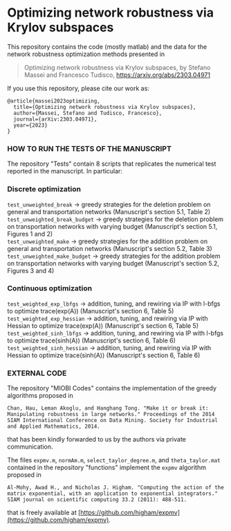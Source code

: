 # Optimizing network robustness via Krylov subspaces

This repository contains the code (mostly matlab) and the data for the network robustness optimization methods presented in 
> Optimizing network robustness via Krylov subspaces, by Stefano Massei and Francesco Tudisco, https://arxiv.org/abs/2303.04971

If you use this repository, please cite our work as:

``` 
@article{massei2023optimizing,
  title={Optimizing network robustness via Krylov subspaces},
  author={Massei, Stefano and Tudisco, Francesco},
  journal={arXiv:2303.04971},
  year={2023}
}
```

### HOW TO RUN THE TESTS OF THE MANUSCRIPT

The repository "Tests" contain 8 scripts that replicates the numerical test reported in the manuscript. In particular:

### Discrete optimization
```test_unweighted_break``` &rarr; greedy strategies for the deletion problem on general and transportation networks (Manuscript's section 5.1, Table 2)  
```test_unweighted_break_budget``` &rarr; greedy strategies for the deletion problem on transportation networks with varying budget (Manuscript's section 5.1, Figures 1 and 2)  
```test_unweighted_make```  &rarr; greedy strategies for the addition problem on general and transportation networks (Manuscript's section 5.2, Table 3)  
```test_unweighted_make_budget``` &rarr; greedy strategies for the addition problem on transportation networks with varying budget (Manuscript's section 5.2, Figures 3 and 4)  

### Continuous optimization  
```test_weighted_exp_lbfgs``` &rarr; addition, tuning, and rewiring via IP with l-bfgs to optimize trace(exp(A)) (Manuscript's section 6, Table 5)   
```test_weighted_exp_hessian``` &rarr; addition, tuning, and rewiring via IP with Hessian to optimize trace(exp(A)) (Manuscript's section 6, Table 5)  
```test_weighted_sinh_lbfgs``` &rarr; addition, tuning, and rewiring via IP with l-bfgs to optimize trace(sinh(A)) (Manuscript's section 6, Table 6)  
```test_weighted_sinh_hessian``` &rarr; addition, tuning, and rewiring via IP with Hessian to optimize trace(sinh(A)) (Manuscript's section 6, Table 6)  

### EXTERNAL CODE

The repository "MIOBI Codes" contains the implementation of the greedy algorithms proposed in 

```
Chan, Hau, Leman Akoglu, and Hanghang Tong. "Make it or break it: Manipulating robustness in large networks." Proceedings of the 2014 SIAM International Conference on Data Mining. Society for Industrial and Applied Mathematics, 2014.
```

that has been kindly forwarded to us by the authors via private communication.

The files ```expmv.m```, ```normAm.m```, ```select_taylor_degree.m```, and ```theta_taylor.mat``` contained in the repository "functions" implement the ```expmv``` algorithm proposed in 
```
Al-Mohy, Awad H., and Nicholas J. Higham. "Computing the action of the matrix exponential, with an application to exponential integrators." SIAM journal on scientific computing 33.2 (2011): 488-511.
```
that is freely available at [https://github.com/higham/expmv](https://github.com/higham/expmv).
